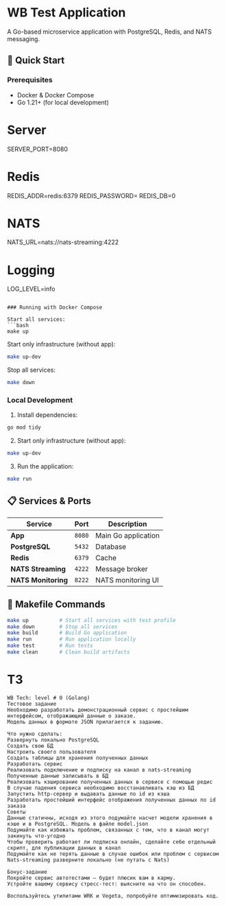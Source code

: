 # WB Test Application

A Go-based microservice application with PostgreSQL, Redis, and NATS messaging.

## 🚀 Quick Start

### Prerequisites
- Docker & Docker Compose
- Go 1.21+ (for local development)


# Server
SERVER_PORT=8080

# Redis
REDIS_ADDR=redis:6379
REDIS_PASSWORD=
REDIS_DB=0

# NATS
NATS_URL=nats://nats-streaming:4222

# Logging
LOG_LEVEL=info
```

### Running with Docker Compose

Start all services:
```bash
make up
```

Start only infrastructure (without app):
```bash
make up-dev
```

Stop all services:
```bash
make down
```

### Local Development

1. Install dependencies:
```bash
go mod tidy
```

2. Start only infrastructure (without app):
```bash
make up-dev
```

3. Run the application:
```bash
make run
```

## 📋 Services & Ports

| Service | Port | Description |
|---------|------|-------------|
| **App** | `8080` | Main Go application |
| **PostgreSQL** | `5432` | Database |
| **Redis** | `6379` | Cache |
| **NATS Streaming** | `4222` | Message broker |
| **NATS Monitoring** | `8222` | NATS monitoring UI |



## 📝 Makefile Commands

```bash
make up          # Start all services with test profile
make down        # Stop all services
make build       # Build Go application
make run         # Run application locally
make test        # Run tests
make clean       # Clean build artifacts
```


# ТЗ
```
WB Tech: level # 0 (Golang)		 	 	
Тестовое задание
Необходимо разработать демонстрационный сервис с простейшим интерфейсом, отображающий данные о заказе. 
Модель данных в формате JSON прилагается к заданию.	
				
Что нужно сделать:
Развернуть локально PostgreSQL
Создать свою БД
Настроить своего пользователя
Создать таблицы для хранения полученных данных
Разработать сервис
Реализовать подключение и подписку на канал в nats-streaming
Полученные данные записывать в БД
Реализовать кэширование полученных данных в сервисе с помощью редис
В случае падения сервиса необходимо восстанавливать кэш из БД
Запустить http-сервер и выдавать данные по id из кэша
Разработать простейший интерфейс отображения полученных данных по id заказа
Советы				
Данные статичны, исходя из этого подумайте насчет модели хранения в кэше и в PostgreSQL. Модель в файле model.json
Подумайте как избежать проблем, связанных с тем, что в канал могут закинуть что-угодно
Чтобы проверить работает ли подписка онлайн, сделайте себе отдельный скрипт, для публикации данных в канал
Подумайте как не терять данные в случае ошибок или проблем с сервисом
Nats-streaming разверните локально (не путать с Nats)
						
Бонус-задание						
Покройте сервис автотестами — будет плюсик вам в карму.
Устройте вашему сервису стресс-тест: выясните на что он способен.
						
Воспользуйтесь утилитами WRK и Vegeta, попробуйте оптимизировать код.
```



